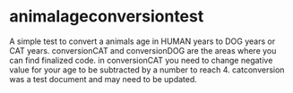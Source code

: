 # animalageconversiontest
A simple test to convert a animals age in HUMAN years to DOG years or CAT years.
conversionCAT and conversionDOG are the areas where you can find finalized code. in conversionCAT you need to change negative value for your age to be subtracted by a number to reach 4.
catconversion was a test document and may need to be updated.
